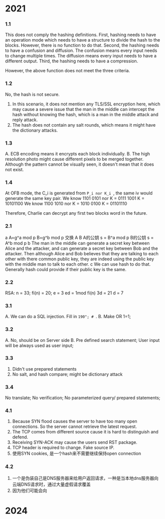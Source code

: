 # 2021
### 1.1 
This does not comply the hashing definitions. 
First, hashing needs to have an operation mode which needs to have a structure to divide the hash to the blocks. However, there is no function to do that. 
Second, the hashing needs to have a confusion and diffusion. The confusion means every input needs to change multiple times. The diffusion means every input needs to have a different output. 
Third, the hashing needs to have a compression. 

However, the above function does not meet the three criteria. 
### 1.2
No, the hash is not secure. 
1. In this scenario, it does not mention any TLS/SSL encryption here, which may cause a severe issue that the man in the middle can intercept the hash without knowing the hash, which is a man in the middle attack and reply attack. 
2. The hash does not contain any salt rounds, which means it might have the dictionary attacks. 
### 1.3 
A. ECB encoding means it encrypts each block individually. 
B. The high resolution photo might cause different pixels to be merged together. Although the pattern cannot be visually seen, it doesn't mean that it does not exist. 

### 1.4 
At OFB mode, the C_i is generated from `P_i nor K_i `, the same iv would generate the same key pair. 
We know 1101 0101 nor K = 0111 1001 
K = 10101100
We know 1100 1010 nor K = 1010 0100
K = 01101110

Therefore, Charlie can decrypt any first two blocks word in the future. 
### 2.1 
a
A=g^a mod p
B=g^b mod p
交换 A B
A的公钥 s = B^a mod p
B的公钥 s = A^b mod p
b
The man in the middle can generate a secret key between Alice and the attacker, and can generate a secret key between Bob and the attacker. Then although Alice and Bob believes that they are talking to each other with there common public key, they are indeed using the public key with the middle man to talk to each other. 
c
We can use hash to do that. Generally hash could provide if their public key is the same. 


### 2.2
RSA: n = 33; fi(n) = 20; e = 3
ed = 1mod fi(n)
3d = 21 d = 7

### 3.1
A. We can do a SQL injection. Fill in `190"; # `. 
B. Make OR 1=1; 
### 3.2
A. No, should be on Server side
B. Pre defined search statement; User input will be always used as user input; 
### 3.3
1. Didn't use prepared statements
2. No salt, and hash compare; might be dictionary attack
### 3.4
No translate; No verification; No parameterized query/ prepared statements; 
### 4.1 
1. Because SYN flood causes the server to have too many open connections. So the server cannot retrieve the latest request. 
2. The TCP comes from different source cause it is hard to distinguish and defend. 
3. Receiving SYN-ACK may cause the users send RST package. 
4. TCP header is required to change. Fake source IP. 
5. 使用SYN cookies, 是一个hash来不需要继续保持open connection
### 4.2
1. 一个是伪装自己是DNS服务器来给用户返回请求，一种是当本地dns服务器向云端DNS请求时，通过大量虚假请求覆盖
2. 因为他们可能会向

# 2024
##